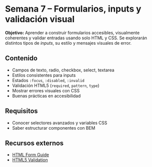 # Semana 7 – Formularios, inputs y validación visual

**Objetivo:** Aprender a construir formularios accesibles, visualmente coherentes y validar entradas usando solo HTML y CSS. Se explorarán distintos tipos de *inputs*, su estilo y mensajes visuales de error.

## Contenido
- Campos de texto, radio, checkbox, select, textarea
- Estilos consistentes para inputs
- Estados `:focus`, `:disabled`, `:invalid`
- Validación HTML5 (`required`, `pattern`, `type`)
- Mostrar errores visuales con CSS
- Buenas prácticas en accesibilidad

## Requisitos
- Conocer selectores avanzados y variables CSS
- Saber estructurar componentes con BEM

## Recursos externos
- [HTML Form Guide](https://www.htmlformguide.com/)
- [HTML5 Validation](https://developer.mozilla.org/es/docs/Learn/Forms/Form_validation)
